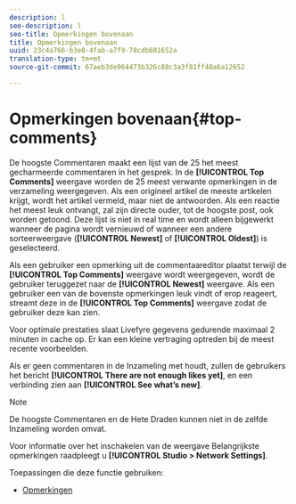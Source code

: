 ```yaml
---
description: l
seo-description: l
seo-title: Opmerkingen bovenaan
title: Opmerkingen bovenaan
uuid: 23c4a766-b3e8-4fab-a7f9-78cdb601652a
translation-type: tm+mt
source-git-commit: 67aeb3de964473b326c88c3a3f81ff48a6a12652

---
```



# Opmerkingen bovenaan{#top-comments}

De hoogste Commentaren maakt een lijst van de 25 het meest gecharmeerde commentaren in het gesprek. In de **[!UICONTROL Top Comments]** weergave worden de 25 meest verwante opmerkingen in de verzameling weergegeven. Als een origineel artikel de meeste artikelen krijgt, wordt het artikel vermeld, maar niet de antwoorden. Als een reactie het meest leuk ontvangt, zal zijn directe ouder, tot de hoogste post, ook worden getoond. Deze lijst is niet in real time en wordt alleen bijgewerkt wanneer de pagina wordt vernieuwd of wanneer een andere sorteerweergave (**[!UICONTROL Newest]** of **[!UICONTROL Oldest]**) is geselecteerd.

Als een gebruiker een opmerking uit de commentaareditor plaatst terwijl de **[!UICONTROL Top Comments]** weergave wordt weergegeven, wordt de gebruiker teruggezet naar de **[!UICONTROL Newest]** weergave. Als een gebruiker een van de bovenste opmerkingen leuk vindt of erop reageert, streamt deze in de **[!UICONTROL Top Comments]** weergave zodat de gebruiker deze kan zien.

Voor optimale prestaties slaat Livefyre gegevens gedurende maximaal 2 minuten in cache op. Er kan een kleine vertraging optreden bij de meest recente voorbeelden.

Als er geen commentaren in de Inzameling met houdt, zullen de gebruikers het bericht **[!UICONTROL There are not enough likes yet]**, en een verbinding zien aan **[!UICONTROL See what’s new]**.

>[!NOTE]
>
>De hoogste Commentaren en de Hete Draden kunnen niet in de zelfde Inzameling worden omvat.

Voor informatie over het inschakelen van de weergave Belangrijkste opmerkingen raadpleegt u **[!UICONTROL Studio > Network Settings]**.

Toepassingen die deze functie gebruiken:

* [Opmerkingen](/help/using/c-about-apps/c-comments/c-comments.md)

